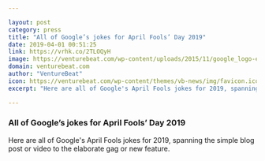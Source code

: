 ```yaml
---

layout: post
category: press
title: "All of Google’s jokes for April Fools’ Day 2019"
date: 2019-04-01 00:51:25
link: https://vrhk.co/2TLOQyH
image: https://venturebeat.com/wp-content/uploads/2015/11/google_logo-e1490985078769.png?w=1200&strip=all
domain: venturebeat.com
author: "VentureBeat"
icon: https://venturebeat.com/wp-content/themes/vb-news/img/favicon.ico
excerpt: "Here are all of Google's April Fools jokes for 2019, spanning the simple blog post or video to the elaborate gag or new feature."

---
```


### All of Google’s jokes for April Fools’ Day 2019

Here are all of Google's April Fools jokes for 2019, spanning the simple blog post or video to the elaborate gag or new feature.